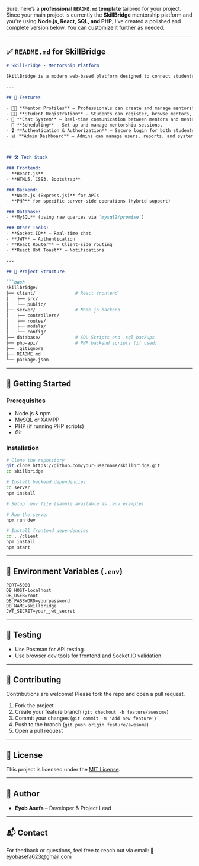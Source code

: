 Sure, here’s a **professional `README.md` template** tailored for your project. Since your main project is currently the **SkillBridge** mentorship platform and you're using **Node.js, React, SQL, and PHP**, I’ve created a polished and complete version below. You can customize it further as needed.

---

## ✅ `README.md` for SkillBridge

````markdown
# SkillBridge - Mentorship Platform

SkillBridge is a modern web-based platform designed to connect students with professionals for mentorship opportunities. It facilitates skill development, knowledge sharing, and career growth by bridging the gap between learners and experts.

---

## 🚀 Features

- 🧑‍🏫 **Mentor Profiles** – Professionals can create and manage mentorship profiles.
- 🧑‍🎓 **Student Registration** – Students can register, browse mentors, and request sessions.
- 💬 **Chat System** – Real-time communication between mentors and mentees.
- 📅 **Scheduling** – Set up and manage mentorship sessions.
- 🔒 **Authentication & Authorization** – Secure login for both students and professionals.
- 📊 **Admin Dashboard** – Admins can manage users, reports, and system data.

---

## 🛠️ Tech Stack

### Frontend:
- **React.js**
- **HTML5, CSS3, Bootstrap**

### Backend:
- **Node.js (Express.js)** for APIs
- **PHP** for specific server-side operations (hybrid support)

### Database:
- **MySQL** (using raw queries via `mysql2/promise`)

### Other Tools:
- **Socket.IO** – Real-time chat
- **JWT** – Authentication
- **React Router** – Client-side routing
- **React Hot Toast** – Notifications

---

## 📂 Project Structure

```bash
skillbridge/
├── client/               # React frontend
│   ├── src/
│   └── public/
├── server/               # Node.js backend
│   ├── controllers/
│   ├── routes/
│   ├── models/
│   └── config/
├── database/             # SQL Scripts and .sql backups
├── php-api/              # PHP backend scripts (if used)
├── .gitignore
├── README.md
└── package.json
````

---

## 🚀 Getting Started

### Prerequisites

* Node.js & npm
* MySQL or XAMPP
* PHP (if running PHP scripts)
* Git

### Installation

```bash
# Clone the repository
git clone https://github.com/your-username/skillbridge.git
cd skillbridge

# Install backend dependencies
cd server
npm install

# Setup .env file (sample available as .env.example)

# Run the server
npm run dev

# Install frontend dependencies
cd ../client
npm install
npm start
```

---

## 🔐 Environment Variables (`.env`)

```env
PORT=5000
DB_HOST=localhost
DB_USER=root
DB_PASSWORD=yourpassword
DB_NAME=skillbridge
JWT_SECRET=your_jwt_secret
```

---

## 🧪 Testing

* Use Postman for API testing.
* Use browser dev tools for frontend and Socket.IO validation.

---

## 🤝 Contributing

Contributions are welcome! Please fork the repo and open a pull request.

1. Fork the project
2. Create your feature branch (`git checkout -b feature/awesome`)
3. Commit your changes (`git commit -m 'Add new feature'`)
4. Push to the branch (`git push origin feature/awesome`)
5. Open a pull request

---

## 📄 License

This project is licensed under the [MIT License](LICENSE).

---

## 👥 Author

* **Eyob Asefa** – Developer & Project Lead


---

## 📬 Contact

For feedback or questions, feel free to reach out via email:
📧 [eyobasefa623@gmail.com](mailto:eyobasefa623@gmail.com)
